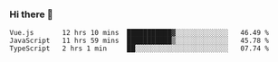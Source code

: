### Hi there 👋

<!--
**xin-code/Xin-code** is a ✨ _special_ ✨ repository because its `README.md` (this file) appears on your GitHub profile.

Here are some ideas to get you started:
<!--START_SECTION:waka-->
```text
Vue.js       12 hrs 10 mins  ███████████▓░░░░░░░░░░░░░   46.49 % 
JavaScript   11 hrs 59 mins  ███████████▒░░░░░░░░░░░░░   45.78 % 
TypeScript   2 hrs 1 min     ██░░░░░░░░░░░░░░░░░░░░░░░   07.74 % 
```
<!--END_SECTION:waka-->
